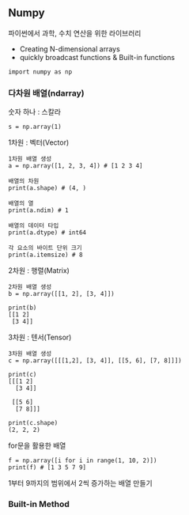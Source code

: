 ## Numpy
파이썬에서 과학, 수치 연산을 위한 라이브러리
- Creating N-dimensional arrays
- quickly broadcast functions & Built-in functions

```
import numpy as np
```
### 다차원 배열(ndarray)

숫자 하나 : 스칼라
```
s = np.array(1)
```

1차원 : 벡터(Vector)
```
1차원 배열 생성 
a = np.array([1, 2, 3, 4]) # [1 2 3 4]

배열의 차원
print(a.shape) # (4, )

배열의 열
print(a.ndim) # 1

배열의 데이터 타입
print(a.dtype) # int64

각 요소의 바이트 단위 크기
print(a.itemsize) # 8
```

2차원 : 행렬(Matrix)
```
2차원 배열 생성
b = np.array([[1, 2], [3, 4]])

print(b)
[[1 2]
 [3 4]]
```

3차원 : 텐서(Tensor)
```
3차원 배열 생성 
c = np.array([[[1,2], [3, 4]], [[5, 6], [7, 8]]])

print(c)
[[[1 2]
  [3 4]]

 [[5 6]
  [7 8]]]
  
print(c.shape)
(2, 2, 2)
```

for문을 활용한 배열
```
f = np.array([i for i in range(1, 10, 2)])
print(f) # [1 3 5 7 9]
```
1부터 9까지의 범위에서 2씩 증가하는 배열 만들기

### Built-in Method

